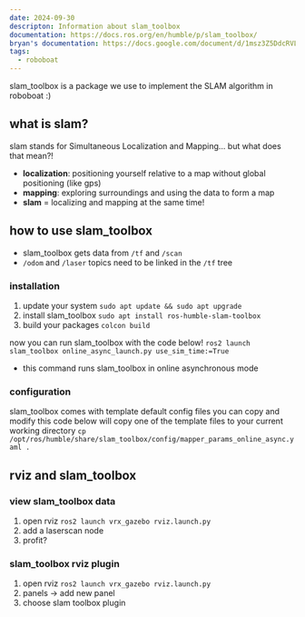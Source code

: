 ```yaml
---
date: 2024-09-30
descripton: Information about slam_toolbox
documentation: https://docs.ros.org/en/humble/p/slam_toolbox/
bryan's documentation: https://docs.google.com/document/d/1msz3Z5DdcRVLMJXQrmZ61iGfAP3T2CpFbgfcOO_6OnA/edit
tags:
  - roboboat
---
```

slam_toolbox is a package we use to implement the SLAM algorithm in roboboat :)

## what is slam?
slam stands for Simultaneous Localization and Mapping… but what does that mean?!
* **localization**: positioning yourself relative to a map without global positioning (like gps)
* **mapping**: exploring surroundings and using the data to form a map
* **slam** = localizing and mapping at the same time!

## how to use slam_toolbox
* slam_toolbox gets data from `/tf` and `/scan`
* `/odom` and `/laser` topics need to be linked in the `/tf` tree
### installation
1. update your system
`sudo apt update && sudo apt upgrade`
2. install slam_toolbox
`sudo apt install ros-humble-slam-toolbox`
3. build your packages
`colcon build`

now you can run slam_toolbox with the code below!
`ros2 launch slam_toolbox online_async_launch.py use_sim_time:=True`
* this command runs slam_toolbox in online asynchronous mode

### configuration
slam_toolbox comes with template default config files you can copy and modify
this code below will copy one of the template files to your current working directory
`cp /opt/ros/humble/share/slam_toolbox/config/mapper_params_online_async.yaml .`

## rviz and slam_toolbox
### view slam_toolbox data
1. open rviz
`ros2 launch vrx_gazebo rviz.launch.py`
2. add a laserscan node
3. profit?
### slam_toolbox rviz plugin
1. open rviz
`ros2 launch vrx_gazebo rviz.launch.py`
2. panels -> add new panel
3. choose slam toolbox plugin